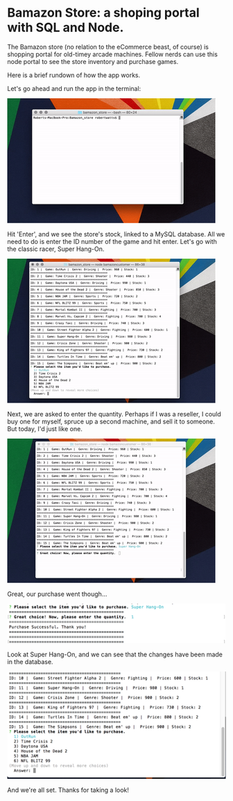 # Bamazon Store: a shoping portal with SQL and Node. 


The Bamazon store (no relation to the eCommerce beast, of course) is shopping portal for old-timey arcade machines. Fellow nerds can use this node portal to see the store inventory and purchase games.

Here is a brief rundown of how the app works. 

Let's go ahead and run the app in the terminal:

<img src="Images/startingup.gif">

Hit 'Enter', and we see the store's stock, linked to a MySQL database. All we need to do is enter the ID number of the game and hit enter. Let's go with the classic racer, Super Hang-On. 

<img src="Images/selectinggame.gif">

Next, we are asked to enter the quantity. Perhaps if I was a reseller, I could buy one for myself, spruce up a second machine, and sell it to someone. But today, I'd just like one. 

<img src="Images/quantitypick.gif">

Great, our purchase went though...

<img src="Images/successmsg.png">

Look at Super Hang-On, and we can see that the changes have been made in the database. 

<img src="Images/newstock.png">

And we're all set. Thanks for taking a look!


